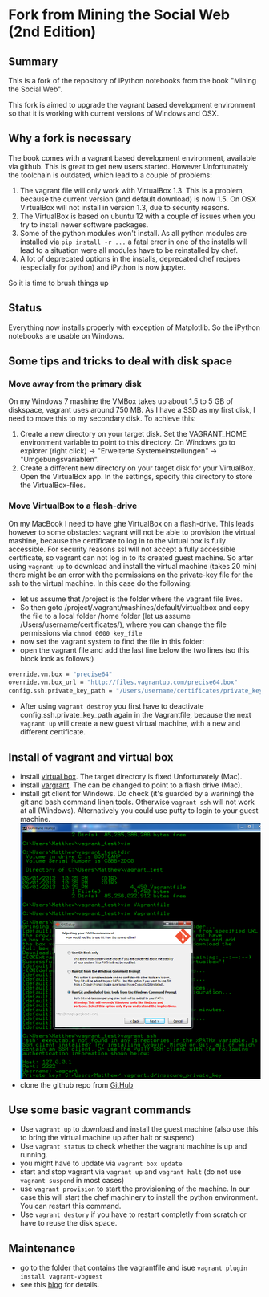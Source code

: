Fork from Mining the Social Web (2nd Edition)
=============================================

## Summary

This is a fork of the repository of iPython notebooks from the book "Mining the Social Web".

This fork is aimed to upgrade the vagrant based development environment so that it is working with current versions of Windows and OSX.

## Why a fork is necessary

The book comes with a vagrant based development environment, available via github. This is great to get new users started. However Unfortunately the toolchain is outdated, which lead to a couple of problems:

1. The vagrant file will only work with VirtualBox 1.3. This is a problem, because the current version (and default download) is now 1.5. On OSX VirtualBox will not install in version 1.3, due to security reasons.
2. The VirtualBox is based on ubuntu 12 with a couple of issues when you try to install newer software packages.
3. Some of the python modules won't install. As all python modules are installed via `pip install -r ...` a fatal error in one of the installs will lead to a situation were all modules have to be reinstalled by chef.
4. A lot of deprecated options in the installs, deprecated chef recipes (especially for python) and iPython is now jupyter.

So it is time to brush things up

## Status

Everything now installs properly with exception of Matplotlib. So the iPython notebooks are usable on Windows.

## Some tips and tricks to deal with disk space

### Move away from the primary disk
On my Windows 7 mashine the VMBox takes up about 1.5 to 5 GB of diskspace, vagrant uses around 750 MB. As I have a SSD as my first disk, I need to move this to my secondary disk.
To achieve this:
1. Create a new directory on your target disk. Set the VAGRANT_HOME environment variable to point to this directory. On Windows go to explorer (right click) -> "Erweiterte Systemeinstellungen" -> "Umgebungsvariablen".
2. Create a different new directory on your target disk for your VirtualBox. Open the VirtualBox app. In the settings, specify this directory to store the VirtualBox-files.

### Move VirtualBox to a flash-drive
On my MacBook I need to have ghe VirtualBox on a flash-drive. This leads however to some obstacles: vagrant will not be able to provision the virtual mashine, because the certificate to log in to the virtual box is fully accessible. For security reasons ssl
will not accept a fully accessible certificate, so vagrant can not log in to its created guest machine.
So after using `vagrant up` to download and install the virtual machine (takes 20 min) there might be an error with the permissions on the private-key file for the ssh to the virtual machine. In this case do the following:
  * let us assume that /project is the folder where the vagrant file lives.
  * So then goto /project/.vagrant/mashines/default/virtualtbox and copy the file to a local folder /home folder (let us assume /Users/username/certificates/), where you can change the file permissions via `chmod 0600 key_file`
  * now set the vagrant system to find the file in this folder:
  * open the vagrant file and add the last line below the two lines (so this block look as follows:)
  ```sh
  override.vm.box = "precise64"
  override.vm.box_url = "http://files.vagrantup.com/precise64.box"
  config.ssh.private_key_path = "/Users/username/certificates/private_key"
  ```
  * After using `vagrant destroy`  you first have to deactivate config.ssh.private_key_path again in the Vagrantfile, because the next `vagrant up` will create a new guest virtual machine, with a new and different certificate.


  ## Install of vagrant and virtual box
  * install [virtual box](https://www.virtualbox.org/wiki/Downloads). The target directory is fixed Unfortunately (Mac).
  * install [vargrant](https://www.vagrantup.com/downloads.html). The can be changed to point to a flash drive (Mac).
  * install git client for Windows. Do check (it's guarded by a warining) the git and bash command linen tools. Otherwise `vagrant ssh` will not work at all (Windows). Alternatively you could use putty to login to your guest machine.
  ![How to download the git unix tools](images/HowToDownloadGitUnixTools.png)
  * clone the github repo from [GitHub](https://github.com/ptwobrussell/Mining-the-Social-Web-2nd-Edition/)

  ## Use some basic vagrant commands
  * Use `vagrant up` to download and install the guest machine (also use this to bring the virtual machine up after halt or suspend)
  * Use `vagrant status` to check whether the vagrant machine is up and running.
  * you might have to update via `vagrant box update`
  * start and stop vagrant via `vagrant up` and `vagrant halt` (do not use `vagrant suspend` in most cases)
  * use `vagrant provision` to start the provisioning of the machine. In our case this will start the chef machinery to install the python environment. You can restart this command.
  * Use `vagrant destory` if you have to restart completly from scratch or have to reuse the disk space.

  ## Maintenance
  * go to the folder that contains the vagrantfile and isue `vagrant plugin install vagrant-vbguest`
  * see this [blog](http://kvz.io/blog/2013/01/16/vagrant-tip-keep-virtualbox-guest-additions-in-sync/) for details.
